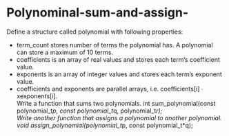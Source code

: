 # Polynominal-sum-and-assign-
Define a structure called polynomial with following properties: 
- term_count stores number of terms the polynomial has. A polynomial can store a maximum of 10 terms.  
- coefficients is an array of real values and stores each term’s coefficient value.  
- exponents is an array of integer values and stores each term’s exponent value.  
- coefficients and exponents are parallel arrays, i.e. coefficients[i] ∙ xexponents[i].  
Write a function that sums two polynomials. 
int sum_polynomial(const polynomial_t*p, const polynomial_t*q, polynomial_t*r);  
Write another function that assigns a polynomial to another polynomial. 
void assign_polynomial(polynomial_t*p, const polynomial_t*q);
